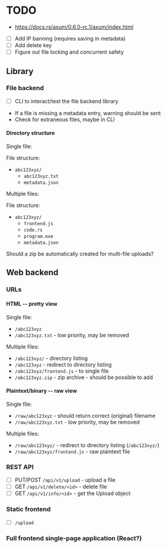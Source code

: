 # TODO

- https://docs.rs/axum/0.6.0-rc.1/axum/index.html

- [ ] Add IP banning (requires saving in metadata)
- [ ] Add delete key
- [ ] Figure out file locking and concurrent safety

## Library

### File backend

- [ ] CLI to interact/test the file backend library

- If a file is missing a metadata entry, warning should be sent
- Check for extraneous files, maybe in CLI

#### Directory structure

Single file:

File structure:

- `abc123xyz/`
  - `abc123xyz.txt`
  - `metadata.json`

Multiple files:

File structure:

- `abc123xyz/`
  - `frontend.js`
  - `code.rs`
  - `program.exe`
  - `metadata.json`

Should a zip be automatically created for multi-file uploads?

## Web backend

### URLs

#### HTML -- pretty view

Single file:

- `/abc123xyz`
- `/abc123xyz.txt` - low priority, may be removed

Multiple files:

- `/abc123xyz/` - directory listing
- `/abc123xyz` - redirect to directory listing
- `/abc123xyz/frontend.js` - to single file
- `/abc123xyz.zip` - zip archive - should be possible to add

#### Plaintext/binary -- raw view

Single file:

- `/raw/abc123xyz` - should return correct (original) filename
- `/raw/abc123xyz.txt` - low priority, may be removed

Multiple files:

- `/raw/abc123xyz/` - redirect to directory listing (`/abc123xyz/`)
- `/raw/abc123xyz/frontend.js` - raw plaintext file

### REST API

- [ ] PUT/POST `/api/v1/upload` - upload a file
- [ ] GET `/api/v1/delete/<id>` - delete file
- [ ] GET `/api/v1/info/<id>` - get the Upload object

### Static frontend

- [ ] `/upload`

### Full frontend single-page application (React?)
